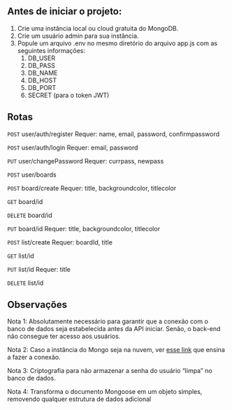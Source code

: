 ## Antes de iniciar o projeto:
1. Crie uma instância local ou cloud gratuita do MongoDB.
2. Crie um usuário admin para sua instância.
3. Popule um arquivo .env no mesmo diretório do arquivo app.js com as seguintes informações:
	1. DB_USER
	2. DB_PASS
	3. DB_NAME 	
	4. DB_HOST
	5. DB_PORT
	6. SECRET (para o token JWT)

## Rotas
`POST` user/auth/register 
Requer: name, email, password, confirmpassword

`POST` user/auth/login
Requer: email, password

`PUT` user/changePassword
Requer: currpass, newpass

`POST` user/boards

`POST` board/create
Requer: title, backgroundcolor, titlecolor

`GET` board/id

`DELETE` board/id

`PUT` board/id
Requer: title, backgroundcolor, titlecolor

`POST` list/create
Requer: boardId, title

`GET` list/id

`PUT` list/id
Requer: title

`DELETE` list/id


## Observações
Nota 1:
Absolutamente necessário para garantir que a conexão com o banco de dados seja estabelecida antes da API iniciar. Senão, o back-end não consegue ter acesso aos usuários.

Nota 2:
Caso a instância do Mongo seja na nuvem, ver [esse link](https://www.mongodb.com/developer/code-examples/javascript/node-connect-mongodb-3-3-2/) que ensina a fazer a conexão.

Nota 3:
Criptografia para não armazenar a senha do usuário “limpa” no banco de dados. 

Nota 4:
Transforma o documento Mongoose em um objeto simples, removendo qualquer estrutura de dados adicional

